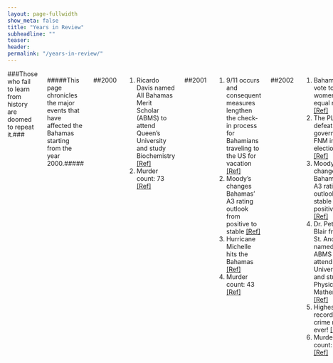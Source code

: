 ```yaml
---
layout: page-fullwidth
show_meta: false
title: "Years in Review"
subheadline: ""
teaser:
header:
permalink: "/years-in-review/"
---
```


<div class="row">
<div class="medium-8 medium-pull-4 columns" markdown="1">
###Those who fail to learn from history are doomed to repeat it.###

#####This page chronicles the major events that have affected the Bahamas starting from the year 2000.#####

##2000

1. Ricardo Davis named All Bahamas Merit Scholar (ABMS) to attend Queen’s University and study Biochemistry [[Ref]](http://google.com)
2. Murder count: 73 [[Ref]](http://google.com)

##2001

1. 9/11 occurs and consequent measures lengthen the check-in process for Bahamians traveling to the US for vacation [[Ref]](http://google.com)
2. Moody’s changes Bahamas’ A3 rating outlook from positive to stable [[Ref]](http://google.com)
3. Hurricane Michelle hits the Bahamas [[Ref]](http://google.com)
4. Murder count: 43 [[Ref]](http://google.com)

##2002

1. Bahamians vote to deny women equal rights [[Ref]](http://google.com)
2. The PLP defeat the governing FNM in the election [[Ref]](http://google.com)
3. Moody’s changes Bahamas’ A3 rating outlook from stable to positive [[Ref]](http://google.com)
4. Dr. Peter Blair from St. Andrew’s named ABMS to attend Duke University and study Physics and Mathematics [[Ref]](http://google.com)
5. Highest recorded crime rate ever! [[Ref]](http://google.com)
6. Murder count: 52 [[Ref]](http://google.com)

##2003

1. Moody’s changes Bahamas’ A3 rating outlook from positive to stable [[Ref]](http://google.com)
2. Sebastian Hutchinson named ABMS to attend the University of Pennsylvania and study Finance and Accounting [[Ref]](http://google.com)
3. Murder count: 50 [[Ref]](http://google.com)

##2004

1. Highest recorded crime rate ever - last was 2002 [[Ref]](http://google.com)
2. Bahamians protest the arrival of thousands of gay cruise ship passengers and their families in Nassau on July 16, 2004 [[Ref]](http://google.com)
3. Hurricane Frances and Hurricane Jeanne [[Ref]](http://google.com)
4. Sharelle Ferguson named ABMS to attend Harvard University and study Social Studies [[Ref]](http://google.com)
5. Murder count: 44 [[Ref]](http://google.com)

##2005

1. Highest recorded crime rate ever - last was 2004 [[Ref]](http://google.com)
2. Hurricane Katrina and Wilma devastates the Bahamas. [[Ref]](http://google.com)
3. Andrea Culmer named ABMS to attend McGill University to study Chemistry / Medicine [[Ref]](http://google.com)
4. Murder count: 50 [[Ref]](http://google.com)

##2006

1. Highest crime rate ever! [[Ref]](http://google.com)
2. Kyle Chea named ABMS to attend Vassar College to study Medicine and Foreign Languages [[Ref]](http://google.com)
3. Murder count: 60 [[Ref]](http://google.com)

##2007

1. Plans for Baha Mar announced [[Ref]](http://google.com)
2. FNM wins election and inherits $8 million in budget surplus - which will turn into a $600 million deficit by 2012 [[Ref]](http://google.com)
3. Lisa Rodgers from St. Andrews named ABMS to attend Brown University and study Education [[Ref]](http://google.com)
4. Highest recorded crime rate ever - last was 2006 [[Ref]](http://google.com)
5. Murder count: 78 - Highest recorded to date [[Ref]](http://google.com)

##2008

1. A global financial crisis begins which will drastically affect nearly every country on Earth [[Ref]](http://google.com)
2. Hurricane Hanna devastates the Bahamas. [[Ref]](http://google.com)
3. Genymphas Higgs named ABMS to attend Drexel University and study Biomedical Engineering [[Ref]](http://google.com)
4. Highest recorded crime rate ever - last was 2007 [[Ref]](http://google.com)
5. Murder count: 72 [[Ref]](http://google.com)

##2009

1. Marital rape bill put forward by FNM but withdrawn due to public criticism [[Ref]](http://google.com)
2. New Providence Road Improvement Project begins with a budget of $60 million and a timeline of 33.5 months. 
* It would be completed after 48 months at over $240 million, four times the original amount [[Ref]](http://google.com)
3. Jenna Chaplin named ABMS to attend University of The Pacific and study Fine Arts and Psychology [[Ref]](http://google.com)
4. Highest recorded crime rate ever - last was 2008 [[Ref]](http://google.com)
5. Murder count: 87 - Highest recorded to date [[Ref]](http://google.com)

##2010

1. Tropical storm Nicole hits the Bahamas [[Ref]](http://google.com)
2. Clifford Bowe named ABMS to attend Georgia Institute of Technology [[Ref]](http://google.com)
3. Highest recorded crime rate ever - last was 2009 [[Ref]](http://google.com)
4. Murder count: 94 - Highest recorded to date and 5th highest among 15 caribbean countries at that time [[Ref]](http://google.com)
5. 54 rapes recorded on New Providence [[Ref]](http://google.com)

##2011

1. Government finalizes BTC privatization deal [[Ref]](http://google.com)
2. Branville McCartney resigns from the FNM and forms the DNA [[Ref]](http://google.com)
3. New sport stadium to be constructed via financial assistance from the Chinese government will be top-knotch sporting facility [[Ref]](http://google.com)
4. Moody’s revises Bahamas outlook from stable to negative [[Ref]](http://google.com)
5. First stage of airport reconstruction completed [[Ref]](http://google.com)
6. Hurricane Irene devastates Bahamas [[Ref]](http://google.com)
7. Jamia Moss from St. Augustine’s College named ABMS to attend the College of St. Benedict and study Biochemistry and Spanish [[Ref]](http://google.com)
8. Highest recorded crime rate ever - last was 2010 [[Ref]](http://google.com)
9. Murder count: 127 - Highest recorded to date and ~50% were unsolved by the end of the year [[Ref]](http://google.com)
10. 107 rapes recorded across the Bahamas - 84 on New Providence, 28 (additional) attempted, and 179 (additional) statutory rapes  [[Ref]](http://google.com)

##2012

1. PLP wins election in landslide [[Ref]](http://google.com)
2. Hubert Ingraham resigns as FNM party leader and as MP [[Ref]](http://google.com)
3. Dr. Hubert Minnis wins unopposed to be new FNM party leader [[Ref]](http://google.com)
4. Limited overseas voting becomes available [[Ref]](http://google.com)
5. National debt stands at $5 billion - 50% of GDP. [[Ref]](http://google.com)
6. Unemployment nationwide is 15.9% [[Ref]](http://google.com)
7. Moody’s downgrades Bahamas’ credit rating to baa1 with negative outlook [[Ref]](http://google.com)
8. Hurricane Sandy devastates the Bahamas. [[Ref]](http://google.com)
9. Rubis gasoline spill of 2012 (*info on this spill) [[Ref]](http://google.com)
10. Theophilus Moss from St. Augustine’s College named ABMS to attend Johns Hopkins University and study Mechanical Engineering [[Ref]](http://google.com)
11. Highest recorded crime rate ever - last was 2011 [[Ref]](http://google.com)
12. Murder count: 111 - First decrease since 2008, second consecutive year over 100, 26% unsolved by the end of the year [[Ref]](http://google.com)
13. 97 rapes recorded across the Bahamas - 12 (additional) attempted, and 167 (additional) statutory [[Ref]](http://google.com)

##2013

1. Referendum to legalize gambling and establish national lottery defeated after at least $1.5 million spent on advertising for a yes vote [[Ref]](http://google.com)
* Why referendums are a terrible way to do anything* [[Ref]](http://google.com)
3. Final stage of airport reconstruction completed [[Ref]](http://google.com)
4. Perry Christie refuses to answer whether Lyford Cay billionaire Peter Nygard donated money to the PLP, Peter states he has [[Ref]](http://google.com)
5. Several PLP MPs filmed at private meeting with Peter Nygard [[Ref]](http://google.com)
* For more on Peter Nygard and his stem cell research center, click [[here]](http://google.com)
6. The Royal Bahamas Defense Force refuses to investigate claims that one of its officers raped and impregnated a 24 year old Cuban woman while at the Carmichael Road Detention Center. They had just completed an investigation into claims its officers beat male Cuban detainees. [[Ref]](http://google.com)
7. Value Added Tax discussed for implementation in 2014.[[Ref]](http://google.com)
8. Shannon Butler from Queen’s College named ABMS to attend St. Andrew’s University and study Medicine [[Ref]](http://google.com)
11. Highest recorded crime rate ever - last was 2012 [[Ref]](http://google.com)
12. Murder count: 119 - Third highest murder rate among 13 Caribbean countries[[Ref]](http://google.com)


##2014

1. Baha Mar announces it will not be ready to open in time [[Ref]](http://google.com)
2. Moody’s downgrades Bahamas’ credit rating to baa2 and changes outlook to stable [[Ref]](http://google.com)
3. Groups unite for freedom of information rally [[Ref]](http://google.com)
4. Audit reveals $10 million deficit in pharmacy inventory between the physical count and what was reflected on the Princess Margaret Hospital information systems [[Ref]](http://google.com)
5. Resolution passes in House to borrow $16.1 million to transition COB to university status (same reference as PMH 10 million deficit) [[Ref]](http://google.com)
6. Dr. Hubert Minnis defeats Loretta Butler-Turner to retain leadership of the FNM [[Ref]](http://google.com)
7. Gabrielle Moss from XYZ named ABMS to attend Johns Hopkins University and study Applied Mathematics [[Ref]](http://google.com)
8. Princess Margaret Hospital reports 40 more rape cases in 2013 than Royal Bahamas Police Force reports. [[Ref]](http://google.com)
9. Princess Margaret Hospital reports 519 shot or stabbed in 2013 while Royal Bahamas Police Force reports 10 attempted murders. Accuracy of RBPF statistics questioned. [[Ref]](http://google.com)
10. Highest recorded crime rate ever - last was 2013 [[Ref]](http://google.com)
12. Murder count: 122 - Third highest murder rate among 13 Caribbean countries again [[Ref]](http://google.com)

##2015

1. Perry Christie says Baha Mar is not running out of cash (May 2015) [[Ref]](http://google.com)
2. Baha Mar files for bankruptcy (July 2015) [[Ref]](http://google.com)
3. Government budgets $9 million, spends $12.9 million on carnival [[Ref]](http://google.com)
4. Fred Smith demands the immediate passage of a Freedom of Information Act [[Ref]](http://google.com)
5. Rubis fuel spill in Marathon potentially exposes residents to cancer-causing agents [[Ref]](http://google.com)
6. MPs vote overwhelmingly against appointing a committee to investigate the Rubis gasoline spill of 2012 (*info on this spill) [[Ref]](http://google.com)
7. Minimum wage increase from $150 to $210 per week planned to go into effect on August 15th [[Ref]](http://google.com)
8. Hurricane Joaquin devastates the Bahamas [[Ref]](http://google.com)
9. Marco City MP Gregory Moss resigns from the PLP to form the United Democratic Party [[Ref]](http://google.com)
10. Damian Gomez, Minister of State for Legal Affairs and MP for Central and South Eleuthera, resigned from Perry Christie’s cabinet [[Ref]](http://google.com)
11. Sea Wall constructed in response to expectation that Bahamas will lose 80% of land by the end of the century
149 murders, high levels of violent armed crimes, highest recorded to date [[Ref]](http://google.com)
12. Value added tax (VAT) goes into effect [[Ref]](http://google.com)
12. Domonic McDonald named ABMS to attend the University of Western Ontario and study Political Science and International Relations [[Ref]](http://google.com)
13. The Royal Bahamas Police Force reports an 18 percent decrease in crime overall for 2014 [[Ref]](http://google.com)
14. Highest recorded crime rate ever? - last was 2014 [[Ref]](http://google.com)
15. Murder count: 149 - Highest recorded ever [[Ref]](http://google.com)

##2016

1. March - Potential Ebola case in the Bahamas [[Ref]](http://google.com)
2. August - Zika cases confirmed in the Bahamas. CDC adds country to interim alert list [[Ref]](http://google.com)
3. FNM Chairman Michael Pintard resigns as chairman and senator amid ongoing Peter Nygard &/Louis Bacon scandal [[Ref]](http://google.com)
4. Second Bahamian Carnival held [[Ref]](http://google.com)
5. Bahamians vote to deny women equal rights - again [[Ref]](http://google.com)
6. Moody’s downgrades Bahamas’ credit rating to baa3, two ranks away from junk status, with stable outlook [[Ref]](http://google.com)
7. Hurricane Matthew devastates Bahamas [[Ref]](http://google.com)
8. *BPL takes over BEC [[Ref]](http://google.com)
9. PLP Bamboo Town MP Renward Wells and PLP Fort Charlotte MP Dr. Andre Rollins join the FNM [[Ref]](http://google.com)
10. *FNM Minister of State joins the PLP [[Ref]](http://google.com)
11. Simone Cambridge of Queen’s College named ABMS to attend McGill University to study Art History & Urban Studies [[Ref]](http://google.com)
14. Highest recorded crime rate ever - last was 2015 [[Ref]](http://google.com)
15. Murder count: ??? [[Ref]](http://google.com)

</div><!-- /.medium-8.columns -->
</div><!-- /.row -->